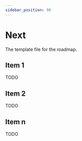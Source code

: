 ```yaml
---
sidebar_position: 98
---
```


# Next

The template file for the roadmap.

## Item 1

TODO

## Item 2

TODO

## Item n

TODO
